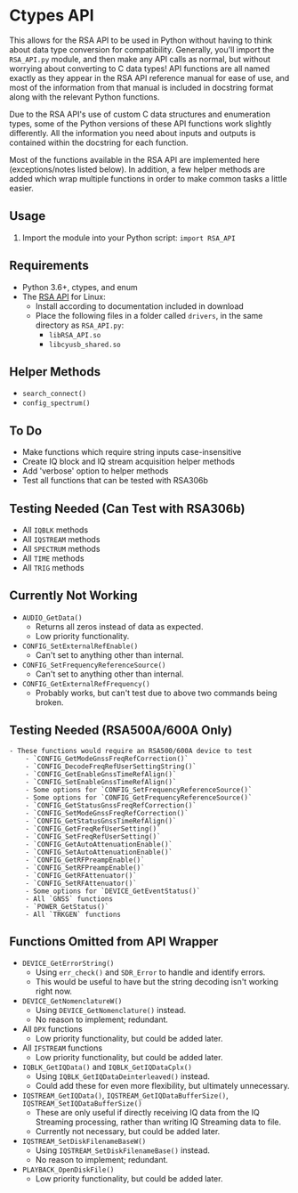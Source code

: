 
Ctypes API
==========

This allows for the RSA API to be used in Python without having to think about data type conversion for compatibility. Generally, you'll import the `RSA_API.py` module, and then make any API calls as normal, but without worrying about converting to C data types! API functions are all named exactly as they appear in the RSA API reference manual for ease of use, and most of the information from that manual is included in docstring format along with the relevant Python functions.

Due to the RSA API's use of custom C data structures and enumeration types, some of the Python versions of these API functions work slightly differently. All the information you need about inputs and outputs is contained within the docstring for each function.

Most of the functions available in the RSA API are implemented here (exceptions/notes listed below). In addition, a few helper methods are added which wrap multiple functions in order to make common tasks a little easier.

Usage
-----
1. Import the module into your Python script: `import RSA_API`

Requirements
------------
- Python 3.6+, ctypes, and enum
- The [RSA API](https://www.tek.com/spectrum-analyzer/rsa306-software/rsa-application-programming-interface--api-for-64bit-linux--v100014) for Linux:
	- Install according to documentation included in download
	- Place the following files in a folder called `drivers`, in the same directory as `RSA_API.py`:
		- `libRSA_API.so`
		- `libcyusb_shared.so` 

Helper Methods
--------------
- `search_connect()`
- `config_spectrum()`

To Do
-----
- Make functions which require string inputs case-insensitive
- Create IQ block and IQ stream acquisition helper methods
- Add 'verbose' option to helper methods
- Test all functions that can be tested with RSA306b


Testing Needed (Can Test with RSA306b)
--------------------------------------
- All `IQBLK` methods
- All `IQSTREAM` methods
- All `SPECTRUM` methods
- All `TIME` methods
- All `TRIG` methods

Currently Not Working
---------------------
- `AUDIO_GetData()`
	- Returns all zeros instead of data as expected.
	- Low priority functionality.
- `CONFIG_SetExternalRefEnable()`
	- Can't set to anything other than internal.
- `CONFIG_SetFrequencyReferenceSource()`
	- Can't set to anything other than internal.
- `CONFIG_GetExternalRefFrequency()`
	- Probably works, but can't test due to above two commands being broken.

Testing Needed (RSA500A/600A Only)
----------------------------------
	- These functions would require an RSA500/600A device to test
		- `CONFIG_GetModeGnssFreqRefCorrection()`
		- `CONFIG_DecodeFreqRefUserSettingString()`
		- `CONFIG_GetEnableGnssTimeRefAlign()`
		- `CONFIG_SetEnableGnssTimeRefAlign()`
		- Some options for `CONFIG_SetFrequencyReferenceSource()`
		- Some options for `CONFIG_GetFrequencyReferenceSource()`
		- `CONFIG_GetStatusGnssFreqRefCorrection()`
		- `CONFIG_SetModeGnssFreqRefCorrection()`
		- `CONFIG_GetStatusGnssTimeRefAlign()`
		- `CONFIG_GetFreqRefUserSetting()`
		- `CONFIG_SetFreqRefUserSetting()`
		- `CONFIG_GetAutoAttenuationEnable()`
		- `CONFIG_SetAutoAttenuationEnable()`
		- `CONFIG_GetRFPreampEnable()`
		- `CONFIG_SetRFPreampEnable()`
		- `CONFIG_GetRFAttenuator()`
		- `CONFIG_SetRFAttenuator()`
		- Some options for `DEVICE_GetEventStatus()`
		- All `GNSS` functions
		- `POWER_GetStatus()`
		- All `TRKGEN` functions

Functions Omitted from API Wrapper
----------------------------------
- `DEVICE_GetErrorString()`
	- Using `err_check()` and `SDR_Error` to handle and identify errors.
	- This would be useful to have but the string decoding isn't working right now.
- `DEVICE_GetNomenclatureW()`
	- Using `DEVICE_GetNomenclature()` instead.
	- No reason to implement; redundant.
- All `DPX` functions
	- Low priority functionality, but could be added later.
- All `IFSTREAM` functions
	- Low priority functionality, but could be added later.
- `IQBLK_GetIQData()` and `IQBLK_GetIQDataCplx()`
	- Using `IQBLK_GetIQDataDeinterleaved()` instead.
	- Could add these for even more flexibility, but ultimately unnecessary.
- `IQSTREAM_GetIQData()`, `IQSTREAM_GetIQDataBufferSize()`, `IQSTREAM_SetIQDataBufferSize()`
	- These are only useful if directly receiving IQ data from the IQ Streaming processing, rather than writing IQ Streaming data to file.
	- Currently not necessary, but could be added later.
- `IQSTREAM_SetDiskFilenameBaseW()`
	- Using `IQSTREAM_SetDiskFilenameBase()` instead.
	- No reason to implement; redundant.
- `PLAYBACK_OpenDiskFile()`
	- Low priority functionality, but could be added later.